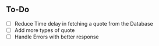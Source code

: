 ## To-Do

- [ ] Reduce Time delay in fetching a quote from the Database
- [ ] Add more types of quote
- [ ] Handle Errors with better response
